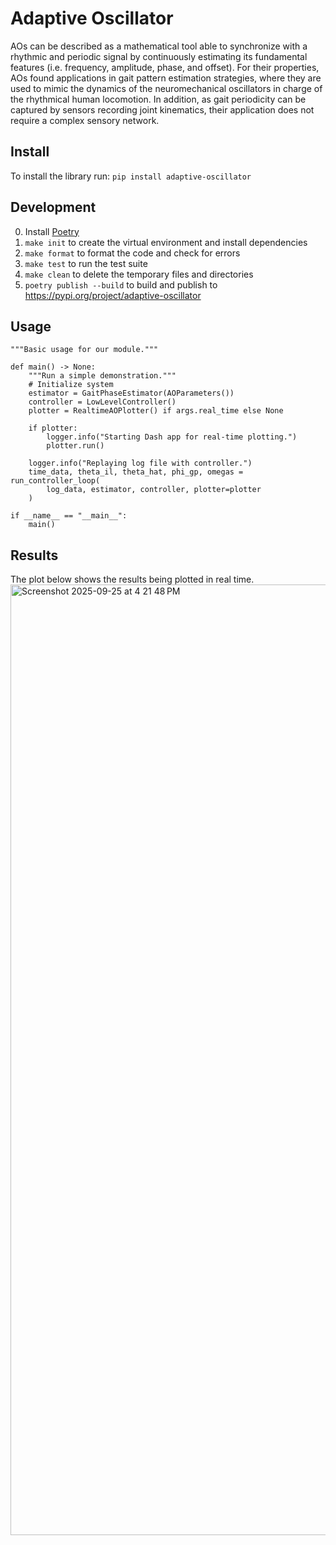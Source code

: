 # Adaptive Oscillator
AOs can be described as a mathematical tool able to synchronize with a rhythmic and periodic signal by continuously estimating its fundamental features (i.e. frequency, amplitude, phase, and offset). For their properties, AOs found applications in gait pattern estimation strategies, where they are used to mimic the dynamics of the neuromechanical oscillators in charge of the rhythmical human locomotion. In addition, as gait periodicity can be captured by sensors recording joint kinematics, their application does not require a complex sensory network.

## Install
To install the library run: `pip install adaptive-oscillator`

## Development
0. Install [Poetry](https://python-poetry.org/docs/#installing-with-the-official-installer)
1. `make init` to create the virtual environment and install dependencies
2. `make format` to format the code and check for errors
3. `make test` to run the test suite
4. `make clean` to delete the temporary files and directories
5. `poetry publish --build` to build and publish to https://pypi.org/project/adaptive-oscillator


## Usage
```
"""Basic usage for our module."""

def main() -> None:
    """Run a simple demonstration."""
    # Initialize system
    estimator = GaitPhaseEstimator(AOParameters())
    controller = LowLevelController()
    plotter = RealtimeAOPlotter() if args.real_time else None

    if plotter:
        logger.info("Starting Dash app for real-time plotting.")
        plotter.run()

    logger.info("Replaying log file with controller.")
    time_data, theta_il, theta_hat, phi_gp, omegas = run_controller_loop(
        log_data, estimator, controller, plotter=plotter
    )

if __name__ == "__main__":
    main()
```

## Results
The plot below shows the results being plotted in real time.
<img width="1491" height="1521" alt="Screenshot 2025-09-25 at 4 21 48 PM" src="https://github.com/user-attachments/assets/bd593195-ae56-4f48-97dd-728f58ae1dae" />
